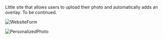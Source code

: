 Little site that allows users to upload their photo and automatically adds an overlay. 
To be continued. 

![WebsiteForm](https://user-images.githubusercontent.com/72363534/161356416-390ba2ff-23cf-427d-b494-ebb9fbd0ed5a.png)

![PersonalizedPhoto](https://user-images.githubusercontent.com/72363534/161356423-f7af89a0-3fe6-4fd1-8617-821797a5692e.png)
